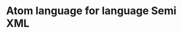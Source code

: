 # Atom language for language Semi XML

<!-- references -->
[atomgramm1]: https://flight-manual.atom.io/hacking-atom/sections/creating-a-grammar/
[atomgramm2]: https://gist.github.com/Aerijo/b8c82d647db783187804e86fa0a604a1#style-guide
[atomregex1]: https://github.com/kkos/oniguruma/blob/master/doc/RE
[atomhigh]: https://www.sitepoint.com/how-to-write-a-syntax-highlighting-package-for-atom/
[naming]: http://manual.macromates.com/en/language_grammars.html#naming_conventions
[regex]: https://www.regular-expressions.info/lookaround.html
[unitr18]: http://unicode.org/reports/tr18/


<!-- apm link D:/language-sxml -->
